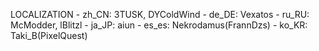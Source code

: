 LOCALIZATION
	- zh_CN: 3TUSK, DYColdWind
	- de_DE: Vexatos
	- ru_RU: McModder, lBlitzl
	- ja_JP: aiun
	- es_es: Nekrodamus(FrannDzs)
	- ko_KR: Taki_B(PixelQuest)
